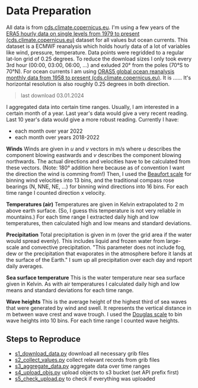# Data Preparation

All data is from [cds.climate.copernicus.eu](https://cds.climate.copernicus.eu/).
I'm using a few years of the [ERA5 hourly data on single levels from 1979 to present (cds.climate.copernicus.eu)](https://cds.climate.copernicus.eu/cdsapp#!/dataset/reanalysis-era5-single-levels?tab=overview) dataset for all values but ocean currents.
This dataset is a ECMWF reanalysis which holds hourly data of a lot of variables like wind, pressure, temperature.
Data points were regridded to a regular lat-lon grid of 0.25 degrees.
To reduce the download sizes I only took every 3rd hour (00:00, 03:00, 06:00, ...) and exluded 20° from the poles (70°S to 70°N).
For ocean currents I am using [ORAS5 global ocean reanalysis monthly data from 1958 to present (cds.climate.copernicus.eu)](https://cds.climate.copernicus.eu/cdsapp#!/dataset/reanalysis-oras5?tab=overview).
It is ......
It's horizontal resolution is also roughly 0.25 degrees in both direction.


> last download 03.01.2024

I aggregated data into certain time ranges.
Usually, I am interested in a certain month of a year.
Last year's data would give a very recent reading.
Last 10 year's data would give a more robust reading.
Currently I have:

- each month over year 2022
- each month over years 2018-2022

**Winds**
Winds are given in _u_ and _v_ vectors in m/s where _u_ describes the component blowing eastwards and _v_ describes the component blowing northwards.
The actual directions and velocities have to be calculated from these vectors.
(Note: 180° addition here because as of convention I want the direction the wind is comming from!)
Then, I used the [Beaufort scale](https://en.wikipedia.org/wiki/Beaufort_scale) for binning wind velocities into 13 bins, and the traditional compass rose bearings (N, NNE, NE, ...) for binning wind directions into 16 bins.
For each time range I counted direction x velocity.

**Temperatures (air)**
Temperatures are given in Kelvin extrapolated to 2 m above earth surface.
(So, I guess this temperature is not very reliable in mountains.)
For each time range I extracted daily high and low temperatures, then calculated high and low means and standard deviations.

**Precipitation**
Total precipitation is given in m (over the grid area if the water would spread evenly).
This includes liquid and frozen water from large-scale and convective precipitation.
"This parameter does not include fog, dew or the precipitation that evaporates in the atmosphere before it lands at the surface of the Earth."
I sum up all precipitation over each day and report daily averages.

**Sea surface temperature**
This is the water temperature near sea surface given in Kelvin.
As with air temperatures I calculated daily high and low means and standard deviations for each time range.

**Wave heights**
This is the average height of the highest third of sea waves that were generated by wind and swell.
It represents the vertical distance in m between wave crest and wave trough.
I used the [Douglas scale](https://en.wikipedia.org/wiki/Douglas_sea_scale) to bin wave heights into 10 bins.
For each time range I counted wave heights.

## Steps to Reproduce

- [s1_download_data.py](./s1_download_data.py) download all necessary grib files
- [s2_collect_values.py](./s2_collect_values.py) collect relevant records from grib files
- [s3_aggregate_data.py](./s3_aggregate_data.py) aggregate data over time ranges
- [s4_upload_objs.py](./s4_upload_objs.py) upload objects to s3 bucket (set API prefix first)
- [s5_check_upload.py](./s5_check_upload.py) to check if everything was uploaded
